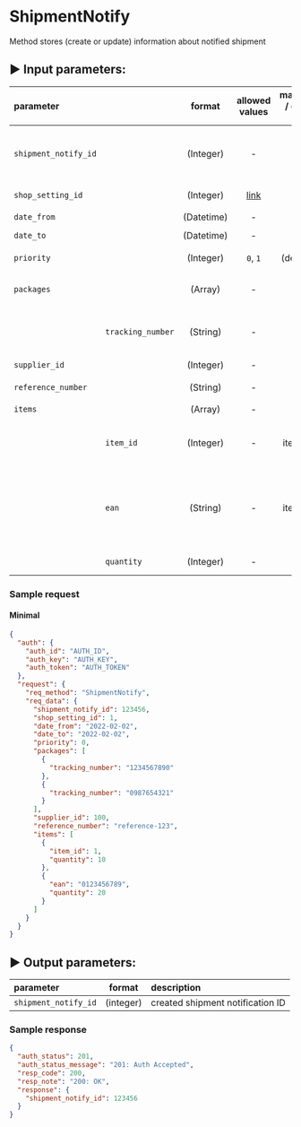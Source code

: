 # ShipmentNotify

Method stores (create or update) information about notified shipment

## :arrow_forward: Input parameters:

| parameter            |                   |   format   |                        allowed values                         | mandatory / default value | description                                                                                                                     |
|:---------------------|:------------------|:----------:|:-------------------------------------------------------------:|:-------------------------:|:--------------------------------------------------------------------------------------------------------------------------------|
| `shipment_notify_id` |                   | (Integer)  |                               -                               |                           | (optional for update) - `shipment_notify_id` return from first response                                                         |
| `shop_setting_id`    |                   | (Integer)  | [link](https://egon.isklad.com/klient/settings-shop-settings) |    :heavy_check_mark:     | Set-to-order setting ID                                                                                                         |
| `date_from`          |                   | (Datetime) |                               -                               |    :heavy_check_mark:     | Delivery date from                                                                                                              |
| `date_to`            |                   | (Datetime) |                               -                               |    :heavy_check_mark:     | Delivery date to                                                                                                                |
| `priority`           |                   | (Integer)  |                           `0`, `1`                            |        (default 0)        | If the shipment has priority, set to `1`                                                                                        |
| `packages`           |                   |  (Array)   |                               -                               |    :heavy_check_mark:     | Array of packages, at least one is mandatory                                                                                    |
|                      | `tracking_number` |  (String)  |                               -                               |    :heavy_check_mark:     | Tracking number of the package (printed as barcode on label)                                                                    |
| `supplier_id`        |                   | (Integer)  |                               -                               |    :heavy_check_mark:     | Supplier ID                                                                                                                     |
| `reference_number`   |                   |  (String)  |                               -                               |    :heavy_check_mark:     | Reference Nr. of order                                                                                                          |
| `items`              |                   |  (Array)   |                               -                               |    :heavy_check_mark:     | Items                                                                                                                           |
|                      | `item_id`         | (Integer)  |                               -                               |   (yes, item_id or ean)   | Advised inventory card item_id (recommended to fill this)                                                                       | 
|                      | `ean`             |  (String)  |                               -                               |   (yes, item_id or ean)   | Advised inventory ean (optional if you dont have an inventory in system, yet). If the item_id is filled, this param is ignored. |
|                      | `quantity`        | (Integer)  |                               -                               |    :heavy_check_mark:     | Advised inventory quantity                                                                                                      |

### Sample request

#### Minimal

```json
{
  "auth": {
    "auth_id": "AUTH_ID",
    "auth_key": "AUTH_KEY",
    "auth_token": "AUTH_TOKEN"
  },
  "request": {
    "req_method": "ShipmentNotify",
    "req_data": {
      "shipment_notify_id": 123456,
      "shop_setting_id": 1,
      "date_from": "2022-02-02",
      "date_to": "2022-02-02",
      "priority": 0,
      "packages": [
        {
          "tracking_number": "1234567890"
        },
        {
          "tracking_number": "0987654321"
        }
      ],
      "supplier_id": 100,
      "reference_number": "reference-123",
      "items": [
        {
          "item_id": 1,
          "quantity": 10
        },
        {
          "ean": "0123456789",
          "quantity": 20
        }
      ]
    }
  }
}
```

## :arrow_forward: Output parameters:

| parameter            |  format   | description                      |
|:---------------------|:---------:|:---------------------------------|
| `shipment_notify_id` | (integer) | created shipment notification ID |

### Sample response

```json
{
  "auth_status": 201,
  "auth_status_message": "201: Auth Accepted",
  "resp_code": 200,
  "resp_note": "200: OK",
  "response": {
    "shipment_notify_id": 123456
  }
}
```

